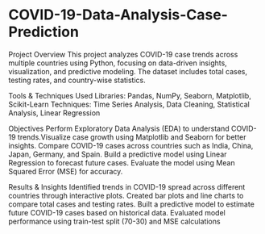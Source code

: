 # COVID-19-Data-Analysis-Case-Prediction
Project Overview
This project analyzes COVID-19 case trends across multiple countries using Python, focusing on data-driven insights, visualization, and predictive modeling. The dataset includes total cases, testing rates, and country-wise statistics.

Tools & Techniques Used
Libraries: Pandas, NumPy, Seaborn, Matplotlib, Scikit-Learn
Techniques: Time Series Analysis, Data Cleaning, Statistical Analysis, Linear Regression

Objectives
Perform Exploratory Data Analysis (EDA) to understand COVID-19 trends.Visualize case growth using Matplotlib and Seaborn for better insights.
Compare COVID-19 cases across countries such as India, China, Japan, Germany, and Spain.
Build a predictive model using Linear Regression to forecast future cases.
Evaluate the model using Mean Squared Error (MSE) for accuracy.

Results & Insights
Identified trends in COVID-19 spread across different countries through interactive plots.
Created bar plots and line charts to compare total cases and testing rates.
Built a predictive model to estimate future COVID-19 cases based on historical data.
Evaluated model performance using train-test split (70-30) and MSE calculations
